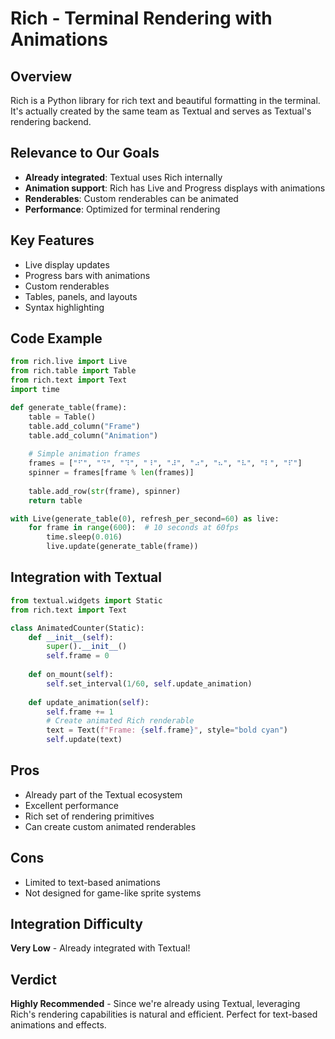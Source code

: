 # Rich - Terminal Rendering with Animations

## Overview
Rich is a Python library for rich text and beautiful formatting in the terminal. It's actually created by the same team as Textual and serves as Textual's rendering backend.

## Relevance to Our Goals
- **Already integrated**: Textual uses Rich internally
- **Animation support**: Rich has Live and Progress displays with animations
- **Renderables**: Custom renderables can be animated
- **Performance**: Optimized for terminal rendering

## Key Features
- Live display updates
- Progress bars with animations
- Custom renderables
- Tables, panels, and layouts
- Syntax highlighting

## Code Example
```python
from rich.live import Live
from rich.table import Table
from rich.text import Text
import time

def generate_table(frame):
    table = Table()
    table.add_column("Frame")
    table.add_column("Animation")
    
    # Simple animation frames
    frames = ["⠋", "⠙", "⠹", "⠸", "⠼", "⠴", "⠦", "⠧", "⠇", "⠏"]
    spinner = frames[frame % len(frames)]
    
    table.add_row(str(frame), spinner)
    return table

with Live(generate_table(0), refresh_per_second=60) as live:
    for frame in range(600):  # 10 seconds at 60fps
        time.sleep(0.016)
        live.update(generate_table(frame))
```

## Integration with Textual
```python
from textual.widgets import Static
from rich.text import Text

class AnimatedCounter(Static):
    def __init__(self):
        super().__init__()
        self.frame = 0
        
    def on_mount(self):
        self.set_interval(1/60, self.update_animation)
    
    def update_animation(self):
        self.frame += 1
        # Create animated Rich renderable
        text = Text(f"Frame: {self.frame}", style="bold cyan")
        self.update(text)
```

## Pros
- Already part of the Textual ecosystem
- Excellent performance
- Rich set of rendering primitives
- Can create custom animated renderables

## Cons
- Limited to text-based animations
- Not designed for game-like sprite systems

## Integration Difficulty
**Very Low** - Already integrated with Textual!

## Verdict
**Highly Recommended** - Since we're already using Textual, leveraging Rich's rendering capabilities is natural and efficient. Perfect for text-based animations and effects.
